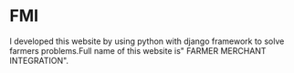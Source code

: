 # FMI
I developed this website by using python with django framework to solve farmers problems.Full name of this website is" FARMER MERCHANT INTEGRATION".
